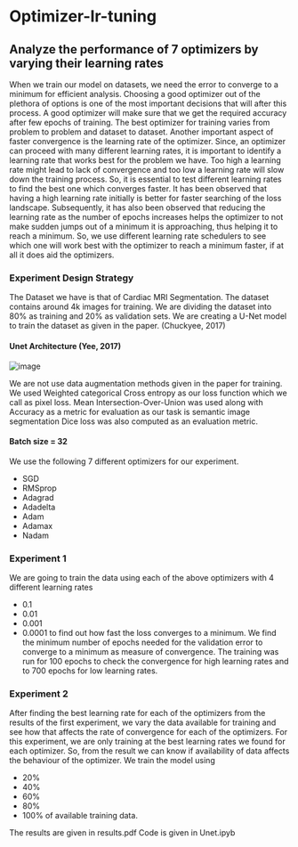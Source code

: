# Optimizer-lr-tuning
## Analyze the performance of 7 optimizers by varying their learning rates 

When we train our model on datasets, we need the error to converge to a minimum for efficient analysis. Choosing a good optimizer out of the plethora of options is one of the most important decisions that will after this process. A good optimizer will make sure that we get the required accuracy after few epochs of training. The best optimizer for training varies from problem to problem and dataset to dataset. Another important aspect of faster convergence is the learning rate of the optimizer. Since, an optimizer can proceed with many different learning rates, it is important to identify a learning rate that works best for the problem we have. Too high a learning rate might lead to lack of convergence and too low a learning rate will slow down the training process. So, it is essential to test different learning rates to find the best one which converges faster. 
It has been observed that having a high learning rate initially is better for faster searching of the loss landscape. Subsequently, it has also been observed that reducing the learning rate as the number of epochs increases helps the optimizer to not make sudden jumps out of a minimum it is approaching, thus helping it to reach a minimum. So, we use different learning rate schedulers to see which one will work best with the optimizer to reach a minimum faster, if at all it does aid the optimizers.

### Experiment Design Strategy
The Dataset we have is that of Cardiac MRI Segmentation. The dataset contains around 4k images for training. We are dividing the dataset into 80% as training and 20% as validation sets. 
We are creating a U-Net model to train the dataset as given in the paper. (Chuckyee, 2017)
#### Unet Architecture (Yee, 2017)
![image](https://user-images.githubusercontent.com/15833382/102724910-f30ee000-4338-11eb-8705-5c9af9256153.png)

We are not use data augmentation methods given in the paper for training.
We used Weighted categorical Cross entropy as our loss function which we call as pixel loss.
Mean Intersection-Over-Union was used along with Accuracy as a metric for evaluation as our task is semantic image segmentation
Dice loss was also computed as an evaluation metric.
#### Batch size = 32
We use the following 7 different optimizers for our experiment. 
- SGD 
- RMSprop 
- Adagrad 
- Adadelta
- Adam
- Adamax
- Nadam
### Experiment 1
We are going to train the data using each of the above optimizers with 4 different learning rates
- 0.1 
- 0.01
- 0.001
- 0.0001
to find out how fast the loss converges to a minimum. 
We find the minimum number of epochs needed for the validation error to converge to a minimum as measure of convergence.
The training was run for 100 epochs to check the convergence for high learning rates and to 700 epochs for low learning rates.
### Experiment 2
After finding the best learning rate for each of the optimizers from the results of the first experiment, we vary the data available for training and see how that affects the rate of convergence for each of the optimizers.
For this experiment, we are only training at the best learning rates we found for each optimizer. So, from the result we can know if availability of data affects the behaviour of the optimizer.
We train the model using
- 20% 
- 40% 
- 60% 
- 80%
- 100%
of available training data.

The results are given in results.pdf
Code is given in Unet.ipyb









